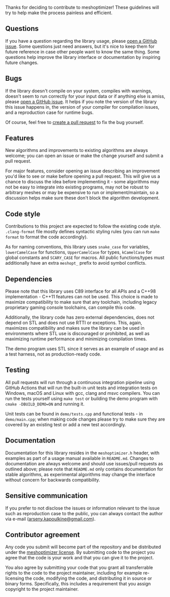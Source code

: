 Thanks for deciding to contribute to meshoptimizer! These guidelines will try to help make the process painless and efficient.

## Questions

If you have a question regarding the library usage, please [open a GitHub issue](https://github.com/zeux/meshoptimizer/issues/new).
Some questions just need answers, but it's nice to keep them for future reference in case other people want to know the same thing.
Some questions help improve the library interface or documentation by inspiring future changes.

## Bugs

If the library doesn't compile on your system, compiles with warnings, doesn't seem to run correctly for your input data or if anything else is amiss, please [open a GitHub issue](https://github.com/zeux/meshoptimizer/issues/new).
It helps if you note the version of the library this issue happens in, the version of your compiler for compilation issues, and a reproduction case for runtime bugs.

Of course, feel free to [create a pull request](https://help.github.com/articles/about-pull-requests/) to fix the bug yourself.

## Features

New algorithms and improvements to existing algorithms are always welcome; you can open an issue or make the change yourself and submit a pull request.

For major features, consider opening an issue describing an improvement you'd like to see or make before opening a pull request.
This will give us a chance to discuss the idea before implementing it - some algorithms may not be easy to integrate into existing programs, may not be robust to arbitrary meshes or may be expensive to run or implement/maintain, so a discussion helps make sure these don't block the algorithm development.

## Code style

Contributions to this project are expected to follow the existing code style.
`.clang-format` file mostly defines syntactic styling rules (you can run `make format` to format the code accordingly).

As for naming conventions, this library uses `snake_case` for variables, `lowerCamelCase` for functions, `UpperCamelCase` for types, `kCamelCase` for global constants and `SCARY_CASE` for macros. All public functions/types must additionally have an extra `meshopt_` prefix to avoid symbol conflicts.

## Dependencies

Please note that this library uses C89 interface for all APIs and a C++98 implementation - C++11 features can not be used.
This choice is made to maximize compatibility to make sure that any toolchain, including legacy proprietary gaming console toolchains, can compile this code.

Additionally, the library code has zero external dependencies, does not depend on STL and does not use RTTI or exceptions.
This, again, maximizes compatibility and makes sure the library can be used in environments where STL use is discouraged or prohibited, as well as maximizing runtime performance and minimizing compilation times.

The demo program uses STL since it serves as an example of usage and as a test harness, not as production-ready code.

## Testing

All pull requests will run through a continuous integration pipeline using GitHub Actions that will run the built-in unit tests and integration tests on Windows, macOS and Linux with gcc, clang and msvc compilers.
You can run the tests yourself using `make test` or building the demo program with `cmake -DBUILD_DEMO=ON` and running it.

Unit tests can be found in `demo/tests.cpp` and functional tests - in `demo/main.cpp`; when making code changes please try to make sure they are covered by an existing test or add a new test accordingly.

## Documentation

Documentation for this library resides in the `meshoptimizer.h` header, with examples as part of a usage manual available in `README.md`.
Changes to documentation are always welcome and should use issues/pull requests as outlined above; please note that `README.md` only contains documentation for stable algorithms, as experimental algorithms may change the interface without concern for backwards compatibility.

## Sensitive communication

If you prefer to not disclose the issues or information relevant to the issue such as reproduction case to the public, you can always contact the author via e-mail (arseny.kapoulkine@gmail.com).

## Contributor agreement

Any code you submit will become part of the repository and be distributed under the [meshoptimizer license](https://github.com/zeux/meshoptimizer/blob/master/LICENSE.md). By submitting code to the project you agree that the code is your work and that you can give it to the project.

You also agree by submitting your code that you grant all transferrable rights to the code to the project maintainer, including for example re-licensing the code, modifying the code, and distributing it in source or binary forms. Specifically, this includes a requirement that you assign copyright to the project maintainer.
